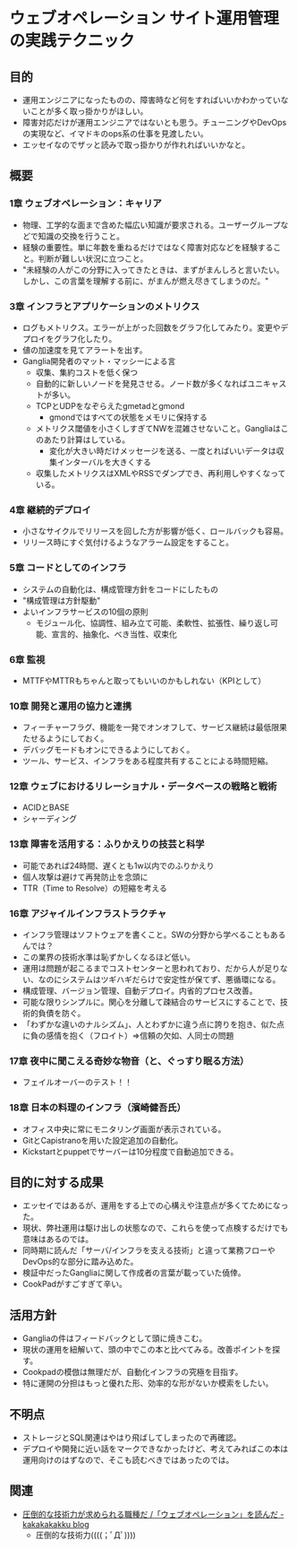 ウェブオペレーション サイト運用管理の実践テクニック
=====

## 目的
* 運用エンジニアになったものの、障害時など何をすればいいかわかっていないことが多く取っ掛かりがほしい。
* 障害対応だけが運用エンジニアではないとも思う。チューニングやDevOpsの実現など、イマドキのops系の仕事を見渡したい。
* エッセイなのでザッと読みで取っ掛かりが作れればいいかなと。

## 概要

### 1章 ウェブオペレーション：キャリア
* 物理、工学的な面まで含めた幅広い知識が要求される。ユーザーグループなどで知識の交換を行うこと。
* 経験の重要性。単に年数を重ねるだけではなく障害対応などを経験すること。判断が難しい状況に立つこと。
* "未経験の人がこの分野に入ってきたときは、まずがまんしろと言いたい。しかし、この言葉を理解する前に、がまんが燃え尽きてしまうのだ。"

### 3章 インフラとアプリケーションのメトリクス
* ログもメトリクス。エラーが上がった回数をグラフ化してみたり。変更やデプロイをグラフ化したり。
* 値の加速度を見てアラートを出す。
* Ganglia開発者のマット・マッシーによる言
  * 収集、集約コストを低く保つ
  * 自動的に新しいノードを発見させる。ノード数が多くなればユニキャストが多い。
  * TCPとUDPをなぞらえたgmetadとgmond
    * gmondではすべての状態をメモリに保持する
  * メトリクス閾値を小さくしすぎてNWを混雑させないこと。Gangliaはこのあたり計算はしている。
    * 変化が大きい時だけメッセージを送る、一度とればいいデータは収集インターバルを大きくする
  * 収集したメトリクスはXMLやRSSでダンプでき、再利用しやすくなっている。

### 4章 継続的デプロイ
* 小さなサイクルでリリースを回した方が影響が低く、ロールバックも容易。
* リリース時にすぐ気付けるようなアラーム設定をすること。

### 5章 コードとしてのインフラ
* システムの自動化は、構成管理方針をコードにしたもの
* "構成管理は方針駆動"
* よいインフラサービスの10個の原則
  * モジュール化、協調性、組み立て可能、柔軟性、拡張性、繰り返し可能、宣言的、抽象化、べき当性、収束化

### 6章 監視
* MTTFやMTTRもちゃんと取ってもいいのかもしれない（KPIとして）

### 10章 開発と運用の協力と連携
* フィーチャーフラグ、機能を一発でオンオフして、サービス継続は最低限果たせるようにしておく。
* デバッグモードもオンにできるようにしておく。
* ツール、サービス、インフラをある程度共有することによる時間短縮。

### 12章 ウェブにおけるリレーショナル・データベースの戦略と戦術
* ACIDとBASE
* シャーディング

### 13章 障害を活用する：ふりかえりの技芸と科学
* 可能であれば24時間、遅くとも1w以内でのふりかえり
* 個人攻撃は避けて再発防止を念頭に
* TTR（Time to Resolve）の短縮を考える

### 16章 アジャイルインフラストラクチャ
* インフラ管理はソフトウェアを書くこと。SWの分野から学べることもあるんでは？
* この業界の技術水準は恥ずかしくなるほど低い。
* 運用は問題が起こるまでコストセンターと思われており、だから人が足りない、なのにシステムはツギハギだらけで安定性が保てず、悪循環になる。
* 構成管理、バージョン管理、自動デプロイ。内省的プロセス改善。
* 可能な限りシンプルに。関心を分離して疎結合のサービスにすることで、技術的負債を防ぐ。
* 「わずかな違いのナルシズム」、人とわずかに違う点に誇りを抱き、似た点に負の感情を抱く（フロイト）=>信頼の欠如、人同士の問題

### 17章 夜中に聞こえる奇妙な物音（と、ぐっすり眠る方法）
* フェイルオーバーのテスト！！

### 18章 日本の料理のインフラ（濱崎健吾氏）
* オフィス中央に常にモニタリング画面が表示されている。
* GitとCapistranoを用いた設定追加の自動化。
* Kickstartとpuppetでサーバーは10分程度で自動追加できる。

## 目的に対する成果
* エッセイではあるが、運用をする上での心構えや注意点が多くてためになった。
* 現状、弊社運用は駆け出しの状態なので、これらを使って点検するだけでも意味はあるのでは。
* 同時期に読んだ「サーバ/インフラを支える技術」と違って業務フローやDevOps的な部分に踏み込めた。
* 検証中だったGangliaに関して作成者の言葉が載っていた僥倖。
* CookPadがすごすぎて辛い。

## 活用方針
* Gangliaの件はフィードバックとして頭に焼きこむ。
* 現状の運用を紐解いて、頭の中でこの本と比べてみる。改善ポイントを探す。
* Cookpadの模倣は無理だが、自動化インフラの究極を目指す。
* 特に運開の分担はもっと優れた形、効率的な形がないか模索をしたい。

## 不明点
* ストレージとSQL関連はやはり飛ばしてしまったので再確認。
* デプロイや開発に近い話をマークできなかったけど、考えてみればこの本は運用向けのはずなので、そこも読むべきではあったのでは。

## 関連
* [圧倒的な技術力が求められる職種だ /「ウェブオペレーション」を読んだ - kakakakakku blog](http://kakakakakku.hatenablog.com/entry/2015/07/12/194716)
  * 圧倒的な技術力((((；ﾟДﾟ))))